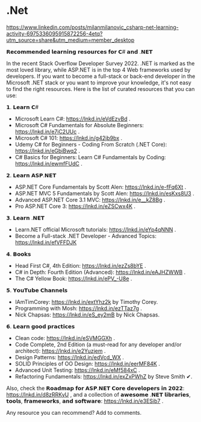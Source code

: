 # .Net

https://www.linkedin.com/posts/milanmilanovic_csharp-net-learning-activity-6975336095915872256-4etq?utm_source=share&utm_medium=member_desktop

𝗥𝗲𝗰𝗼𝗺𝗺𝗲𝗻𝗱𝗲𝗱 𝗹𝗲𝗮𝗿𝗻𝗶𝗻𝗴 𝗿𝗲𝘀𝗼𝘂𝗿𝗰𝗲𝘀 𝗳𝗼𝗿 𝗖# 𝗮𝗻𝗱 .𝗡𝗘𝗧

In the recent Stack Overflow Developer Survey 2022. .NET is marked as the most loved library, while ASP.NET
 is in the top 4 Web frameworks used by developers. If you want to become a full-stack or back-end developer in the Microsoft .NET stack or you want to improve your knowledge, it's not easy to find the right resources. Here is the list of curated resources that you can use:

𝟭. 𝗟𝗲𝗮𝗿𝗻 𝗖#

- Microsoft Learn C#: https://lnkd.in/eVdEzvBd
.
- Microsoft C# Fundamentals for Absolute Beginners: https://lnkd.in/e7iC2UUc
.
- Microsoft C# 101: https://lnkd.in/g42jb9bx
.
- Udemy C# for Beginners - Coding From Scratch (.NET Core): https://lnkd.in/eGbiBwq2
.
- C# Basics for Beginners: Learn C# Fundamentals by Coding: https://lnkd.in/ewmfFUdC
.

𝟮. 𝗟𝗲𝗮𝗿𝗻 𝗔𝗦𝗣.𝗡𝗘𝗧 

- ASP.NET
 Core Fundamentals by Scott Alen: https://lnkd.in/e-fFq6Xt
.
- ASP.NET
 MVC 5 Fundamentals by Scott Alen: https://lnkd.in/esKxs8U3
.
- Advanced ASP.NET
 Core 3.1 MVC: https://lnkd.in/e__kZ8Bg
.
- Pro ASP.NET
 Core 3: https://lnkd.in/eZSCwx4K
.

𝟯. 𝗟𝗲𝗮𝗿𝗻 .𝗡𝗘𝗧

- Learn.NET
 official Microsoft tutorials: https://lnkd.in/eYp4qNNN
.
- Become a Full-stack .NET Developer - Advanced Topics: https://lnkd.in/efVFFDJK


𝟰. 𝗕𝗼𝗼𝗸𝘀

- Head First C#, 4th Edition: https://lnkd.in/ezZs8bYE
.
- C# in Depth: Fourth Edition (Advanced): https://lnkd.in/eAJHZWWB
.
- The C# Yellow Book: https://lnkd.in/ePV_-U8e
.

𝟱. 𝗬𝗼𝘂𝗧𝘂𝗯𝗲 𝗖𝗵𝗮𝗻𝗻𝗲𝗹𝘀

- IAmTimCorey: https://lnkd.in/extYhz2k
 by Timothy Corey.
- Programming with Mosh: https://lnkd.in/ezTTaz7g
.
- Nick Chapsas: https://lnkd.in/eS_ey2mB
 by Nick Chapsas.

𝟲. 𝗟𝗲𝗮𝗿𝗻 𝗴𝗼𝗼𝗱 𝗽𝗿𝗮𝗰𝘁𝗶𝗰𝗲𝘀

- Clean code: https://lnkd.in/eSVMGGXh
.
- Code Complete, 2nd Edition (a must-read for any developer and/or architect): https://lnkd.in/e2Yuzjem
.
- Design Patterns: https://lnkd.in/edVcd_WX
.
- SOLID Principles of OO Design: https://lnkd.in/eerMF84K
.
- Advanced Unit Testing: https://lnkd.in/eMf584xC
.
- Refactoring Fundamentals: https://lnkd.in/exZxPWhZ
 by Steve Smith ✔.

Also, check the 𝗥𝗼𝗮𝗱𝗺𝗮𝗽 𝗳𝗼𝗿 𝗔𝗦𝗣.𝗡𝗘𝗧 𝗖𝗼𝗿𝗲 𝗱𝗲𝘃𝗲𝗹𝗼𝗽𝗲𝗿𝘀 𝗶𝗻 𝟮𝟬𝟮𝟮: https://lnkd.in/d8zRRKyU
, and a collection of 𝗮𝘄𝗲𝘀𝗼𝗺𝗲 .𝗡𝗘𝗧 𝗹𝗶𝗯𝗿𝗮𝗿𝗶𝗲𝘀, 𝘁𝗼𝗼𝗹𝘀, 𝗳𝗿𝗮𝗺𝗲𝘄𝗼𝗿𝗸𝘀, 𝗮𝗻𝗱 𝘀𝗼𝗳𝘁𝘄𝗮𝗿𝗲: https://lnkd.in/e3ESib7
.

Any resource you can recommend? Add to comments.
